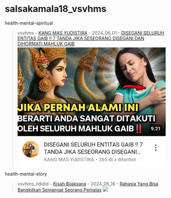 # salsakamala18_vsvhms
health-mental-spiritual
> vsvhms - [KANG MAS YUDISTIRA](https://m.youtube.com/@kangmasyudistira) - 2024_06_01 - [DISEGANI SELURUH ENTITAS GAIB ‼️ 7 TANDA JIKA SESEORANG DISEGANI DAN DIHORMATI MAHLUK GAIB](https://youtu.be/kTHvWvY4r3I) <img src="media/kTHvWvY4r3I/Screenshot_2024-11-13-15-51-39-19.png">


health-mental-story
> vsvhms_lididid - [Kisah Bijaksana](https://m.youtube.com/@kisahbijaksana07) - 2024_06_16 - [Rahasia Yang Bisa Bangkitkan Semangat Seorang Pemalas](https://youtu.be/v5PK6ICpYKY) <img src="media/v5PK6ICpYKY/">
